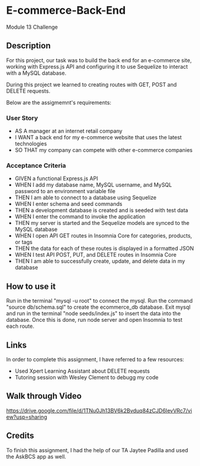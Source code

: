 # E-commerce-Back-End

Module 13 Challenge

## Description

For this project, our task was to build the back end for an e-commerce site, working with Express.js API and configuring it to use Sequelize to interact with a MySQL database.

During this project we learned to creating routes with GET, POST and DELETE requests.

Below are the assigmemnt's requirements:

### User Story

* AS A manager at an internet retail company
* I WANT a back end for my e-commerce website that uses the latest technologies
* SO THAT my company can compete with other e-commerce companies

### Acceptance Criteria

* GIVEN a functional Express.js API
* WHEN I add my database name, MySQL username, and MySQL password to an environment variable file
* THEN I am able to connect to a database using Sequelize
* WHEN I enter schema and seed commands
* THEN a development database is created and is seeded with test data
* WHEN I enter the command to invoke the application
* THEN my server is started and the Sequelize models are synced to the MySQL database
* WHEN I open API GET routes in Insomnia Core for categories, products, or tags
* THEN the data for each of these routes is displayed in a formatted JSON
* WHEN I test API POST, PUT, and DELETE routes in Insomnia Core
* THEN I am able to successfully create, update, and delete data in my database

## How to use it

Run in the terminal "mysql -u root" to connect the mysql. Run the command "source db/schema.sql" to create the ecommerce_db database. Exit mysql and run in the terminal "node seeds/index.js" to insert the data into the database. Once this is done, run node server and open Insomnia to test each route.


## Links

In order to complete this assignment, I have referred to a few resources:

* Used Xpert Learning Assistant about DELETE requests
* Tutoring session with Wesley Clement to debugg my code

## Walk through Video

https://drive.google.com/file/d/1TNu0Jh13BV6k2Bvduq84zCJD6IevVRc7/view?usp=sharing


##  Credits

To finish this assignment, I had the help of our TA Jaytee Padilla and used the AskBCS app as well.